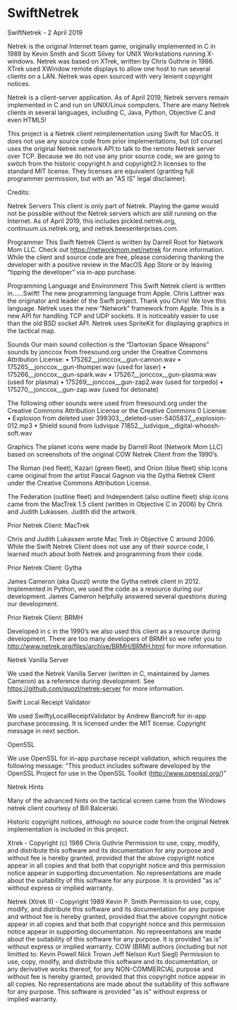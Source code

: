 # SwiftNetrek

SwiftNetrek - 2 April 2019

Netrek is the original Internet team game, originally implemented in C in 1989 by Kevin Smith and Scott Silvey for UNIX Workstations running X-windows.  Netrek was based on XTrek, written by Chris Guthrie in 1986.  XTrek used XWindow remote displays to allow one host to run several clients on a LAN.  Netrek was open sourced with very lenient copyright notices.

Netrek is a client-server application.  As of April 2019, Netrek servers remain implemented in C and run on UNIX/Linux computers.  There are many Netrek clients in several languages, including C, Java, Python, Objective C and even HTML5!

This project is a Netrek client reimplementation using Swift for MacOS.  It does not use any source code from prior implementations, but (of course) uses the original Netrek network API to talk to the remote Netrek server over TCP.  Because we do not use any prior source code, we are going to switch from the historic copyright.h and copyright2.h licenses to the standard MIT license.  They licenses are equivalent (granting full programmer permission, but with an "AS IS" legal disclaimer).

Credits:

Netrek Servers
This client is only part of Netrek.  Playing the game would not be possible without the Netrek servers which are still running on the Internet.  As of April 2019, this includes pickled.netrek.org, continuum.us.netrek.org, and netrek.beesenterprises.com.

Programmer
This Swift Netrek Client is written by Darrell Root for Network Mom LLC.  Check out https://networkmom.net/netrek for more information.  While the client and source code are free, please considering thanking the developer with a positive review in the MacOS App Store or by leaving “tipping the developer” via in-app purchase.

Programming Language and Environment
This Swift Netrek client is written in……Swift!  The new programming language from Apple.  Chris Lattner was the originator and leader of the Swift project.  Thank you Chris!  We love this language.
Netrek uses the new “Network” framework from Apple.  This is a new API for handling TCP and UDP sockets.  It is noticeably easier to use than the old BSD socket API.
Netrek uses SpriteKit for displaying graphics in the tactical map.

Sounds
Our main sound collection is the “Dartoxian Space Weapons” sounds by jonccox from freesound.org under the Creative Commons Attribution License:
• 175262__jonccox__gun-cannon.wav
• 175265__jonccox__gun-thumper.wav (used for laser)
• 175266__jonccox__gun-spark.wav
• 175267__jonccox__gun-plasma.wav (used for plasma)
• 175269__jonccox__gun-zap2.wav (used for torpedo)
• 175270__jonccox__gun-zap.wav (used for detonate)

The following other sounds were used from freesound.org under the Creative Commons Attribution License or the Creative Commons 0 License:
• Explosion from deleted user  399303__deleted-user-5405837__explosion-012.mp3
• Shield sound from ludvique   71852__ludvique__digital-whoosh-soft.wav

Graphics
The planet icons were made by Darrell Root (Network Mom LLC) based on screenshots of the original COW Netrek Client from the 1990’s.

The Roman (red fleet), Kazari (green fleet), and Orion (blue fleet) ship icons came original from the artist Pascal Gagnon via the Gytha Netrek Client under the Creative Commons Attribution License.

The Federation (outline fleet) and Independent (also outline fleet) ship icons came from the MacTrek 1.5 client (written in Objective C in 2006) by Chris and Judith Lukassen.  Judith did the artwork.

Prior Netrek Client: MacTrek

Chris and Judith Lukassen wrote Mac Trek in Objective C around 2006.  While the Swift Netrek Client does not use any of their source code, I learned much about both Netrek and programming from their code. 

Prior Netrek Client: Gytha

James Cameron (aka Quozl) wrote the Gytha netrek client in 2012.  Implemented in Python, we used the code as a resource during our development.  James Cameron helpfully answered several questions during our development.

Prior Netrek Client: BRMH

Developed in c in the 1990’s we also used this client as a resource during development.  There are too many developers of BRMH so we refer you to http://www.netrek.org/files/archive/BRMH/BRMH.html for more information.

Netrek Vanilla Server

We used the Netrek Vanilla Server (written in C, maintained by James Cameron) as a reference during development.  See https://github.com/quozl/netrek-server for more information.

Swift Local Receipt Validator

We used SwiftyLocalReceiptValidator by Andrew Bancroft for in-app purchase processing.  It is licensed under the MIT license.  Copyright message in next section.

OpenSSL

We use OpenSSL for in-app purchase receipt validation, which requires the following message: “This product includes software developed by the OpenSSL Project for use in the OpenSSL Toolkit (http://www.openssl.org/)”

Netrek Hints

Many of the advanced hints on the tactical screen came from the Windows netrek client courtesy of Bill Balcerski.

Historic copyright notices, although no source code from the original Netrek implementation is included in this project.

Xtrek - Copyright (c) 1986 Chris Guthrie
Permission to use, copy, modify, and distribute this software and its documentation
for any purpose and without fee is hereby granted, provided that the above copyright
notice appear in all copies and that both that copyright notice and this permission
notice appear in supporting documentation.  No representations are made about the
suitability of this software for any purpose.  It is provided "as is" without
express or  implied warranty.

Netrek (Xtrek II) - Copyright 1989 Kevin P. Smith
Permission to use, copy, modify, and distribute this software and its documentation
for any purpose and without fee is hereby granted, provided that the above copyright
notice appear in all copies and that both that copyright notice and this permission
notice appear in supporting documentation.  No representations are made about the
suitability of this software for any purpose.  It is provided "as is" without express
or  implied warranty. COW (BRM) authors (including but not limitted to: Kevin Powell
Nick Trown Jeff Nelson Kurt Siegl) Permission to use, copy, modify, and distribute
this software and its documentation, or any derivative works thereof,  for any
NON-COMMERCIAL purpose and without fee is hereby granted, provided that this copyright
notice appear in all copies.  No representations are made about the suitability of
this software for any purpose.  This software is provided "as is" without express
or implied warranty.
